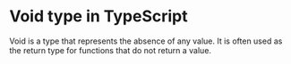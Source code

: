 # Void type in TypeScript

Void is a type that represents the absence of any value. It is often used as the return type for functions that do not return a value.